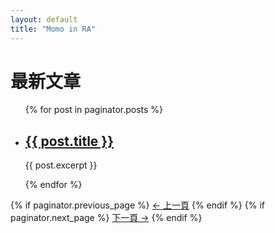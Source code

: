 ```yaml
---
layout: default
title: "Momo in RA"
---
```


<h1>最新文章</h1>
<ul>
  {% for post in paginator.posts %}
    <li>
      <h2><a href="{{ post.url | relative_url }}">{{ post.title }}</a></h2>
      <p>{{ post.excerpt }}</p>
    </li>
  {% endfor %}
</ul>

<div class="pagination">
  {% if paginator.previous_page %}
    <a href="{{ paginator.previous_page_path | relative_url }}">← 上一頁</a>
  {% endif %}
  {% if paginator.next_page %}
    <a href="{{ paginator.next_page_path | relative_url }}">下一頁 →</a>
  {% endif %}
</div>
